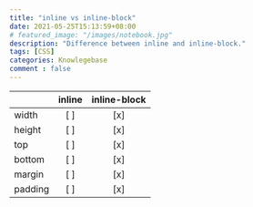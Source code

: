```yaml
---
title: "inline vs inline-block"
date: 2021-05-25T15:13:59+08:00
# featured_image: "/images/notebook.jpg"
description: "Difference between inline and inline-block."
tags: [CSS]
categories: Knowlegebase
comment : false
---
```


|         | inline | inline-block 
|---      |:---:   |:---:   
| width   | [ ]     | [x] 
| height  | [ ]     | [x] 
| top     | [ ]     | [x] 
| bottom  | [ ]     | [x] 
| margin  | [ ]     | [x] 
| padding | [ ]     | [x] 
